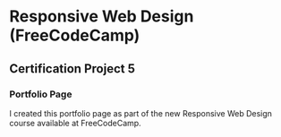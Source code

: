<h1>Responsive Web Design (FreeCodeCamp)</h1>
<h2>Certification Project 5</h2>
<h3>Portfolio Page</h3>
<p>I created this portfolio page as part of the new Responsive Web Design course available at FreeCodeCamp.</p>
